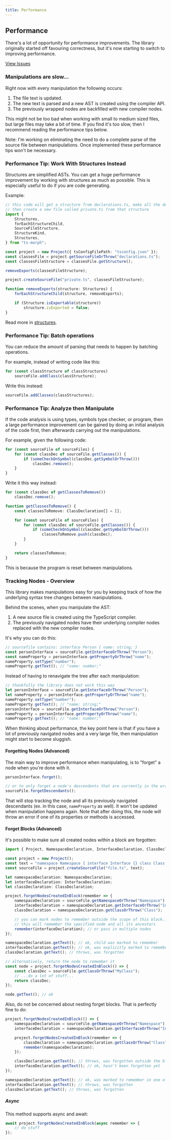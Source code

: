 ```yaml
---
title: Performance
---
```


## Performance

There's a lot of opportunity for performance improvements. The library originally started off favouring correctness, but it's now starting to switch to improving performance.

[View Issues](https://github.com/dsherret/ts-morph/labels/performance)

### Manipulations are slow...

Right now with every manipulation the following occurs:

1. The file text is updated.
2. The new text is parsed and a new AST is created using the compiler API.
3. The previously wrapped nodes are backfilled with new compiler nodes.

This might not be too bad when working with small to medium sized files, but large files may take a bit of time. If you find it's too slow, then I recommend reading the performance tips below.

Note: I'm working on eliminating the need to do a complete parse of the source file between manipulations. Once implemented these performance tips won't be necessary.

### Performance Tip: Work With Structures Instead

Structures are simplified ASTs. You can get a huge performance improvement by working with structures as much as possible. This is especially useful to do if you are code generating.

Example:

```ts
// this code will get a structure from declarations.ts, make all the descendants not be exported,
// then create a new file called private.ts from that structure
import {
    Structures,
    forEachStructureChild,
    SourceFileStructure,
    StructureKind,
    Structures,
} from "ts-morph";

const project = new Project({ tsConfigFilePath: "tsconfig.json" });
const classesFile = project.getSourceFileOrThrow("declarations.ts");
const classesFileStructure = classesFile.getStructure();

removeExports(classesFileStructure);

project.createSourceFile("private.ts", classesFileStructure);

function removeExports(structure: Structures) {
    forEachStructureChild(structure, removeExports);

    if (Structure.isExportable(structure))
        structure.isExported = false;
}
```

Read more in [structures](structures.md).

### Performance Tip: Batch operations

You can reduce the amount of parsing that needs to happen by batching operations.

For example, instead of writing code like this:

```ts setup: const classStructures: ClassDeclarationStructure[];
for (const classStructure of classStructures)
	sourceFile.addClass(classStructure);
```

Write this instead:

```ts setup: const classStructures: ClassDeclarationStructure[];
sourceFile.addClasses(classStructures);
```

### Performance Tip: Analyze then Manipulate

If the code analysis is using types, symbols type checker, or program, then a large performance improvement can be gained by doing an initial analysis of the code first, then afterwards carrying out the manipulations.

For example, given the following code:

```ts setup: const sourceFiles: SourceFile[]; const someCheckOnSymbol: any;
for (const sourceFile of sourceFiles) {
    for (const classDec of sourceFile.getClasses()) {
        if (someCheckOnSymbol(classDec.getSymbolOrThrow()))
            classDec.remove();
    }
}
```

Write it this way instead:

```ts setup: const sourceFiles: SourceFile[]; const someCheckOnSymbol: any;
for (const classDec of getClassesToRemove())
    classDec.remove();

function getClassesToRemove() {
    const classesToRemove: ClassDeclaration[] = [];

    for (const sourceFile of sourceFiles) {
        for (const classDec of sourceFile.getClasses()) {
            if (someCheckOnSymbol(classDec.getSymbolOrThrow()))
                classesToRemove.push(classDec);
        }
    }

    return classesToRemove;
}
```

This is because the program is reset between manipulations.

### Tracking Nodes - Overview

This library makes manipulations easy for you by keeping track of how the underlying syntax tree changes between manipulations.

Behind the scenes, when you manipulate the AST:

1. A new source file is created using the TypeScript compiler.
2. The previously navigated nodes have their underlying compiler nodes replaced with the new compiler nodes.

It's why you can do this:

```ts
// sourcefile contains: interface Person { name: string; }
const personInterface = sourceFile.getInterfaceOrThrow("Person");
const nameProperty = personInterface.getPropertyOrThrow("name");
nameProperty.setType("number");
nameProperty.getText(); // "name: number;"
```

Instead of having to renavigate the tree after each manipulation:

```ts
// thankfully the library does not work this way
let personInterface = sourceFile.getInterfaceOrThrow("Person");
let nameProperty = personInterface.getPropertyOrThrow("name");
nameProperty.setType("number");
nameProperty.getText(); // "name: string;"
personInterface = sourceFile.getInterfaceOrThrow("Person");
nameProperty = personInterface.getPropertyOrThrow("name");
nameProperty.getText(); // "name: number;"
```

When thinking about performance, the key point here is that if you have a lot of previously navigated nodes and a very large file, then manipulation might start to become sluggish.

#### Forgetting Nodes (Advanced)

The main way to improve performance when manipulating, is to "forget" a node when you're done with it.

```ts setup: let personInterface: InterfaceDeclaration;
personInterface.forget();

// or to only forget a node's descendants that are currently in the wrapped cache
sourceFile.forgetDescendants();
```

That will stop tracking the node and all its previously navigated descendants (ex. in this case, `nameProperty` as well).
It won't be updated when manipulation happens again. Note that after doing this, the node will throw an error if one of its properties or methods is accessed.

#### Forget Blocks (Advanced)

It's possible to make sure all created nodes within a block are forgotten:

```ts
import { Project, NamespaceDeclaration, InterfaceDeclaration, ClassDeclaration } from "ts-morph";

const project = new Project();
const text = "namespace Namespace { interface Interface {} class Class {} }";
const sourceFile = project.createSourceFile("file.ts", text);

let namespaceDeclaration: NamespaceDeclaration;
let interfaceDeclaration: InterfaceDeclaration;
let classDeclaration: ClassDeclaration;

project.forgetNodesCreatedInBlock(remember => {
    namespaceDeclaration = sourceFile.getNamespaceOrThrow("Namespace");
    interfaceDeclaration = namespaceDeclaration.getInterfaceOrThrow("Interface");
    classDeclaration = namespaceDeclaration.getClassOrThrow("Class");

    // you can mark nodes to remember outside the scope of this block...
    // this will remember the specified node and all its ancestors
    remember(interfaceDeclaration); // or pass in multiple nodes
});

namespaceDeclaration.getText(); // ok, child was marked to remember
interfaceDeclaration.getText(); // ok, was explicitly marked to remember
classDeclaration.getText(); // throws, was forgotten

// alternatively, return the node to remember it
const node = project.forgetNodesCreatedInBlock(() => {
    const classDec = sourceFile.getClassOrThrow("MyClass");
    // ...do a lot of stuff...
    return classDec;
});

node.getText(); // ok
```

Also, do not be concerned about nesting forget blocks. That is perfectly fine to do:

```ts
project.forgetNodesCreatedInBlock(() => {
    namespaceDeclaration = sourceFile.getNamespaceOrThrow("Namespace");
    interfaceDeclaration = namespaceDeclaration.getInterfaceOrThrow("Interface");

    project.forgetNodesCreatedInBlock(remember => {
        classDeclaration = namespaceDeclaration.getClassOrThrow("Class");
        remember(namespaceDeclaration);
    });

    classDeclaration.getText(); // throws, was forgotten outside the block above
    interfaceDeclaration.getText(); // ok, hasn't been forgotten yet
});

namespaceDeclaration.getText(); // ok, was marked to remember in one of the blocks
interfaceDeclaration.getText(); // throws, was forgotten
classDeclaration.getText(); // throws, was forgotten
```

##### Async

This method supports async and await:

```ts
await project.forgetNodesCreatedInBlock(async remember => {
    // do stuff
});
```
